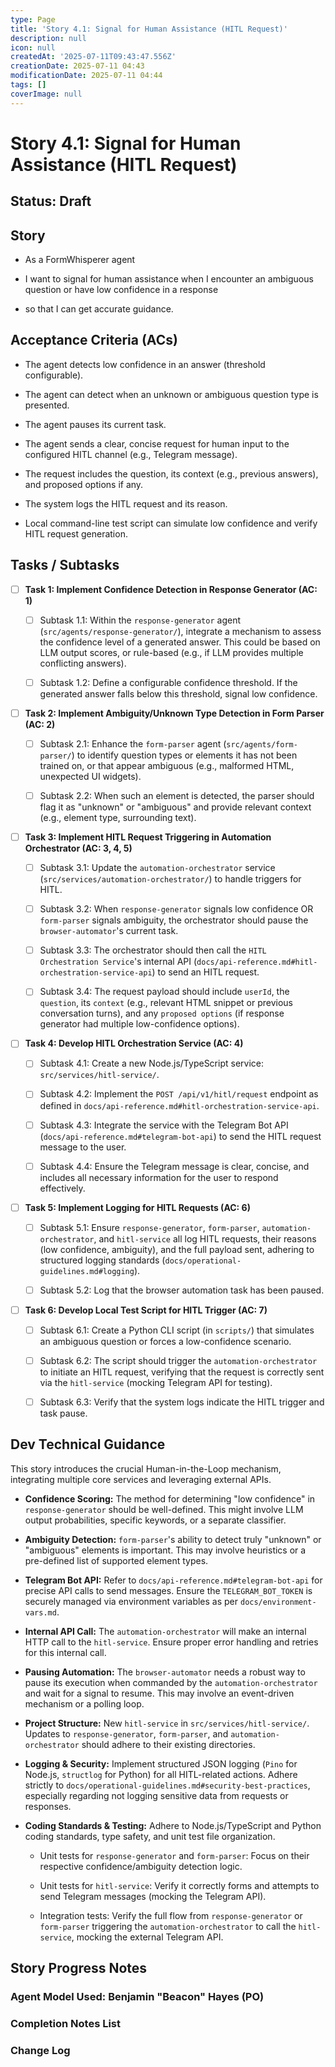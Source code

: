 ```yaml
---
type: Page
title: 'Story 4.1: Signal for Human Assistance (HITL Request)'
description: null
icon: null
createdAt: '2025-07-11T09:43:47.556Z'
creationDate: 2025-07-11 04:43
modificationDate: 2025-07-11 04:44
tags: []
coverImage: null
---
```


# Story 4.1: Signal for Human Assistance (HITL Request)

## Status: Draft

## Story

- As a FormWhisperer agent

- I want to signal for human assistance when I encounter an ambiguous question or have low confidence in a response

- so that I can get accurate guidance.

## Acceptance Criteria (ACs)

- The agent detects low confidence in an answer (threshold configurable).

- The agent can detect when an unknown or ambiguous question type is presented.

- The agent pauses its current task.

- The agent sends a clear, concise request for human input to the configured HITL channel (e.g., Telegram message).

- The request includes the question, its context (e.g., previous answers), and proposed options if any.

- The system logs the HITL request and its reason.

- Local command-line test script can simulate low confidence and verify HITL request generation.

## Tasks / Subtasks

- [ ] **Task 1: Implement Confidence Detection in Response Generator (AC: 1)**

    - [ ] Subtask 1.1: Within the `response-generator` agent (`src/agents/response-generator/`), integrate a mechanism to assess the confidence level of a generated answer. This could be based on LLM output scores, or rule-based (e.g., if LLM provides multiple conflicting answers).

    - [ ] Subtask 1.2: Define a configurable confidence threshold. If the generated answer falls below this threshold, signal low confidence.

- [ ] **Task 2: Implement Ambiguity/Unknown Type Detection in Form Parser (AC: 2)**

    - [ ] Subtask 2.1: Enhance the `form-parser` agent (`src/agents/form-parser/`) to identify question types or elements it has not been trained on, or that appear ambiguous (e.g., malformed HTML, unexpected UI widgets).

    - [ ] Subtask 2.2: When such an element is detected, the parser should flag it as "unknown" or "ambiguous" and provide relevant context (e.g., element type, surrounding text).

- [ ] **Task 3: Implement HITL Request Triggering in Automation Orchestrator (AC: 3, 4, 5)**

    - [ ] Subtask 3.1: Update the `automation-orchestrator` service (`src/services/automation-orchestrator/`) to handle triggers for HITL.

    - [ ] Subtask 3.2: When `response-generator` signals low confidence OR `form-parser` signals ambiguity, the orchestrator should pause the `browser-automator`'s current task.

    - [ ] Subtask 3.3: The orchestrator should then call the `HITL Orchestration Service`'s internal API (`docs/api-reference.md#hitl-orchestration-service-api`) to send an HITL request.

    - [ ] Subtask 3.4: The request payload should include `userId`, the `question`, its `context` (e.g., relevant HTML snippet or previous conversation turns), and any `proposed options` (if response generator had multiple low-confidence options).

- [ ] **Task 4: Develop HITL Orchestration Service (AC: 4)**

    - [ ] Subtask 4.1: Create a new Node.js/TypeScript service: `src/services/hitl-service/`.

    - [ ] Subtask 4.2: Implement the `POST /api/v1/hitl/request` endpoint as defined in `docs/api-reference.md#hitl-orchestration-service-api`.

    - [ ] Subtask 4.3: Integrate the service with the Telegram Bot API (`docs/api-reference.md#telegram-bot-api`) to send the HITL request message to the user.

    - [ ] Subtask 4.4: Ensure the Telegram message is clear, concise, and includes all necessary information for the user to respond effectively.

- [ ] **Task 5: Implement Logging for HITL Requests (AC: 6)**

    - [ ] Subtask 5.1: Ensure `response-generator`, `form-parser`, `automation-orchestrator`, and `hitl-service` all log HITL requests, their reasons (low confidence, ambiguity), and the full payload sent, adhering to structured logging standards (`docs/operational-guidelines.md#logging`).

    - [ ] Subtask 5.2: Log that the browser automation task has been paused.

- [ ] **Task 6: Develop Local Test Script for HITL Trigger (AC: 7)**

    - [ ] Subtask 6.1: Create a Python CLI script (in `scripts/`) that simulates an ambiguous question or forces a low-confidence scenario.

    - [ ] Subtask 6.2: The script should trigger the `automation-orchestrator` to initiate an HITL request, verifying that the request is correctly sent via the `hitl-service` (mocking Telegram API for testing).

    - [ ] Subtask 6.3: Verify that the system logs indicate the HITL trigger and task pause.

## Dev Technical Guidance

This story introduces the crucial Human-in-the-Loop mechanism, integrating multiple core services and leveraging external APIs.

- **Confidence Scoring:** The method for determining "low confidence" in `response-generator` should be well-defined. This might involve LLM output probabilities, specific keywords, or a separate classifier.

- **Ambiguity Detection:** `form-parser`'s ability to detect truly "unknown" or "ambiguous" elements is important. This may involve heuristics or a pre-defined list of supported element types.

- **Telegram Bot API:** Refer to `docs/api-reference.md#telegram-bot-api` for precise API calls to send messages. Ensure the `TELEGRAM_BOT_TOKEN` is securely managed via environment variables as per `docs/environment-vars.md`.

- **Internal API Call:** The `automation-orchestrator` will make an internal HTTP call to the `hitl-service`. Ensure proper error handling and retries for this internal call.

- **Pausing Automation:** The `browser-automator` needs a robust way to pause its execution when commanded by the `automation-orchestrator` and wait for a signal to resume. This may involve an event-driven mechanism or a polling loop.

- **Project Structure:** New `hitl-service` in `src/services/hitl-service/`. Updates to `response-generator`, `form-parser`, and `automation-orchestrator` should adhere to their existing directories.

- **Logging & Security:** Implement structured JSON logging (`Pino` for Node.js, `structlog` for Python) for all HITL-related actions. Adhere strictly to `docs/operational-guidelines.md#security-best-practices`, especially regarding not logging sensitive data from requests or responses.

- **Coding Standards & Testing:** Adhere to Node.js/TypeScript and Python coding standards, type safety, and unit test file organization.

    - Unit tests for `response-generator` and `form-parser`: Focus on their respective confidence/ambiguity detection logic.

    - Unit tests for `hitl-service`: Verify it correctly forms and attempts to send Telegram messages (mocking the Telegram API).

    - Integration tests: Verify the full flow from `response-generator` or `form-parser` triggering the `automation-orchestrator` to call the `hitl-service`, mocking the external Telegram API.

## Story Progress Notes

### Agent Model Used: Benjamin "Beacon" Hayes (PO)

### Completion Notes List

### Change Log

